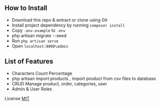 ## How to Install
- Download this repo & extract or clone using Git
- Install project dependency by running `composer install`
- Copy `.env.example` to `.env`
- php artisan migrate --seed
- Run `php artisan serve`
- Open `localhost:8000\admin`

## List of Features
- Characters Count Percentage
- php artisan import:products , import product from csv files to database
- CRUD Manage product, order, categories, user
- Admin & User Roles

License [MIT](http://opensource.org/licenses/MIT)
